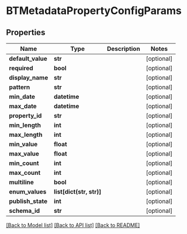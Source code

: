 # BTMetadataPropertyConfigParams

## Properties
Name | Type | Description | Notes
------------ | ------------- | ------------- | -------------
**default_value** | **str** |  | [optional] 
**required** | **bool** |  | [optional] 
**display_name** | **str** |  | [optional] 
**pattern** | **str** |  | [optional] 
**min_date** | **datetime** |  | [optional] 
**max_date** | **datetime** |  | [optional] 
**property_id** | **str** |  | [optional] 
**min_length** | **int** |  | [optional] 
**max_length** | **int** |  | [optional] 
**min_value** | **float** |  | [optional] 
**max_value** | **float** |  | [optional] 
**min_count** | **int** |  | [optional] 
**max_count** | **int** |  | [optional] 
**multiline** | **bool** |  | [optional] 
**enum_values** | **list[dict(str, str)]** |  | [optional] 
**publish_state** | **int** |  | [optional] 
**schema_id** | **str** |  | [optional] 

[[Back to Model list]](../README.md#documentation-for-models) [[Back to API list]](../README.md#documentation-for-api-endpoints) [[Back to README]](../README.md)


